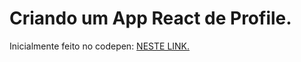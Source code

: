 # Criando um App React de Profile.

Inicialmente feito no codepen:
[NESTE LINK.](https://codepen.io/mikaelmonteirodev/pen/gOdmEJK)
